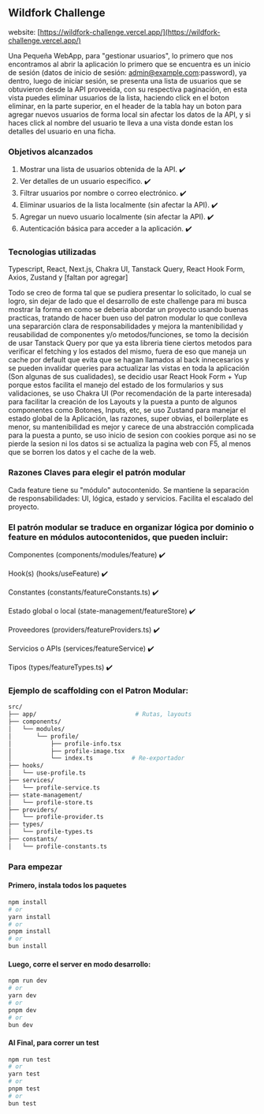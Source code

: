 ## Wildfork Challenge
website: [https://wildfork-challenge.vercel.app/](https://wildfork-challenge.vercel.app/)

Una Pequeña WebApp, para "gestionar usuarios", lo primero que nos encontramos al abrir la aplicación lo primero que se encuentra es un inicio de sesión (datos de inicio de sesión: admin@example.com:password), ya dentro, luego de iniciar sesión, se presenta una lista de usuarios que se obtuvieron desde la API proveeida, con su respectiva paginación, en esta vista puedes eliminar usuarios de la lista, haciendo click en el boton eliminar, en la parte superior, en el header de la tabla hay un boton para agregar nuevos usuarios de forma local sin afectar los datos de la API, y si haces click al nombre del usuario te lleva a una vista donde estan los detalles del usuario en una ficha.

### Objetivos alcanzados
1. Mostrar una lista de usuarios obtenida de la API. ✔️
2. Ver detalles de un usuario específico. ✔️
3. Filtrar usuarios por nombre o correo electrónico. ✔️
4. Eliminar usuarios de la lista localmente (sin afectar la API). ✔️
5. Agregar un nuevo usuario localmente (sin afectar la API). ✔️
6. Autenticación básica para acceder a la aplicación. ✔️

### Tecnologias utilizadas
Typescript, React, Next.js, Chakra UI, Tanstack Query, React Hook Form, Axios, Zustand y [faltan por agregar]

Todo se creo de forma tal que se pudiera presentar lo solicitado, lo cual se logro, sin dejar de lado que el desarrollo de este challenge para mi busca mostrar la forma en como se deberia abordar un proyecto usando buenas practicas, tratando de hacer buen uso del patron modular lo que conlleva una separarción clara de responsabilidades y mejora la mantenibilidad y reusabilidad de componentes y/o metodos/funciones, se tomo la decisión de usar Tanstack Query por que ya esta libreria tiene ciertos metodos para verificar el fetching y los estados del mismo, fuera de eso que maneja un cache por default que evita que se hagan llamados al back innecesarios y se pueden invalidar queries para actualizar las vistas en toda la aplicación (Son algunas de sus cualidades), se decidio usar React Hook Form + Yup porque estos facilita el manejo del estado de los formularios y sus validaciones, se uso Chakra UI (Por recomendación de la parte interesada) para facilitar la creación de los Layouts y la puesta a punto de algunos componentes como Botones, Inputs, etc, se uso Zustand para manejar el estado global de la Aplicación, las razones, super obvias, el boilerplate es menor, su mantenibilidad es mejor y carece de una abstracción complicada para la puesta a punto, se uso inicio de sesion con cookies porque asi no se pierde la sesion ni los datos si se actualiza la pagina web con F5, al menos que se borren los datos y el cache de la web.

### Razones Claves para elegir el patrón modular
Cada feature tiene su "módulo" autocontenido.
Se mantiene la separación de responsabilidades: UI, lógica, estado y servicios.
Facilita el escalado del proyecto.

### El patrón modular se traduce en organizar lógica por dominio o feature en módulos autocontenidos, que pueden incluir:
Componentes (components/modules/feature) ✔️

Hook(s) (hooks/useFeature) ✔️

Constantes (constants/featureConstants.ts) ✔️

Estado global o local (state-management/featureStore) ✔️

Proveedores (providers/featureProviders.ts) ✔️

Servicios o APIs (services/featureService) ✔️

Tipos (types/featureTypes.ts) ✔️

### Ejemplo de scaffolding con el Patron Modular:
```bash
src/
├── app/                            # Rutas, layouts
├── components/
│   └── modules/
│       └── profile/
│           ├── profile-info.tsx
│           ├── profile-image.tsx
│           └── index.ts           # Re-exportador
├── hooks/
│   └── use-profile.ts
├── services/
│   └── profile-service.ts
├── state-management/
│   └── profile-store.ts
├── providers/
│   └── profile-provider.ts
├── types/
│   └── profile-types.ts
├── constants/
│   └── profile-constants.ts
```
 
### Para empezar

#### Primero, instala todos los paquetes
```bash
npm install
# or
yarn install
# or
pnpm install
# or
bun install
```

#### Luego, corre el server en modo desarrollo:
```bash
npm run dev
# or
yarn dev
# or
pnpm dev
# or
bun dev
```

#### Al Final, para correr un test
```bash
npm run test
# or
yarn test
# or
pnpm test
# or
bun test
```
